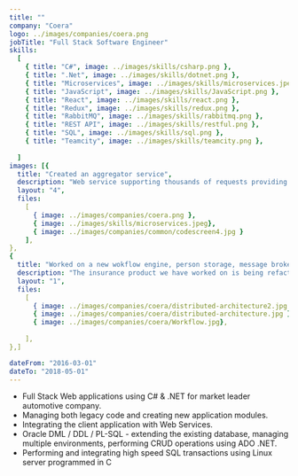 ```yaml
---
title: ""
company: "Coera"
logo: ../images/companies/coera.png
jobTitle: "Full Stack Software Engineer"
skills:
  [
    { title: "C#", image: ../images/skills/csharp.png },
    { title: ".Net", image: ../images/skills/dotnet.png },
    { title: "Microservices", image: ../images/skills/microservices.jpeg },
    { title: "JavaScript", image: ../images/skills/JavaScript.png },
    { title: "React", image: ../images/skills/react.png },
    { title: "Redux", image: ../images/skills/redux.png },
    { title: "RabbitMQ", image: ../images/skills/rabbitmq.png },
    { title: "REST API", image: ../images/skills/restful.png },
    { title: "SQL", image: ../images/skills/sql.png },
    { title: "Teamcity", image: ../images/skills/teamcity.png },
   
  ]
images: [{
  title: "Created an aggregator service",
  description: "Web service supporting thousands of requests providing insurance quote calculations",
  layout: "4",
  files:
    [
      { image: ../images/companies/coera.png },
      { image: ../images/skills/microservices.jpeg},
      { image: ../images/companies/common/codescreen4.jpg }
    ],
},
{
  title: "Worked on a new wokflow engine, person storage, message broker",
  description: "The insurance product we have worked on is being refactored in a microservice architecture",
  layout: "1",
  files:
    [
      { image: ../images/companies/coera/distributed-architecture2.jpg },
      { image: ../images/companies/coera/distributed-architecture.jpg },
      { image: ../images/companies/coera/Workflow.jpg},
     
    ],
},]

dateFrom: "2016-03-01"
dateTo: "2018-05-01"
---
```


- Full Stack Web applications using C# & .NET for market leader automotive company.
- Managing both legacy code and creating new application modules.
- Integrating the client application with Web Services.
- Oracle DML / DDL / PL-SQL - extending the existing database, managing multiple environments, performing CRUD operations using ADO .NET.
- Performing and integrating high speed SQL transactions using Linux server programmed in C
